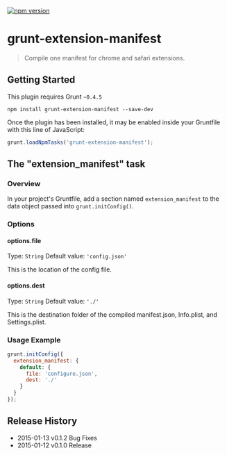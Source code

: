 [![npm version](https://badge.fury.io/js/grunt-extension-manifest.svg)](http://badge.fury.io/js/grunt-extension-manifest)

# grunt-extension-manifest

> Compile one manifest for chrome and safari extensions.

## Getting Started
This plugin requires Grunt `~0.4.5`

```shell
npm install grunt-extension-manifest --save-dev
```

Once the plugin has been installed, it may be enabled inside your Gruntfile with this line of JavaScript:

```js
grunt.loadNpmTasks('grunt-extension-manifest');
```

## The "extension_manifest" task

### Overview
In your project's Gruntfile, add a section named `extension_manifest` to the data object passed into `grunt.initConfig()`.

### Options

#### options.file
Type: `String`
Default value: `'config.json'`

This is the location of the config file.

#### options.dest
Type: `String`
Default value: `'./'`

This is the destination folder of the compiled manifest.json, Info.plist, and Settings.plist.

### Usage Example
```js
grunt.initConfig({
  extension_manifest: {
    default: {
      file: 'configure.json',
      dest: './'
    }
  }
});
```

## Release History
* 2015-01-13 v0.1.2 Bug Fixes
* 2015-01-12 v0.1.0 Release
